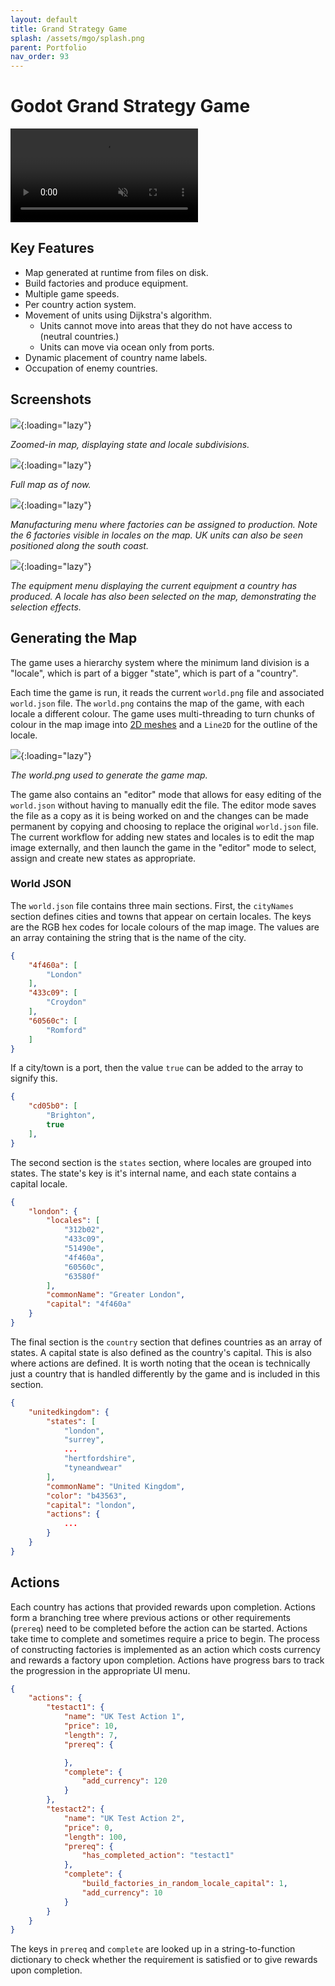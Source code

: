 ```yaml
---
layout: default
title: Grand Strategy Game
splash: /assets/mgo/splash.png
parent: Portfolio
nav_order: 93
---
```


# Godot Grand Strategy Game

<video controls autoplay muted loop>
	<source src="/assets/mgo/demo.mp4" type="video/mp4">
</video>

## Key Features

- Map generated at runtime from files on disk.
- Build factories and produce equipment.
- Multiple game speeds.
- Per country action system.
- Movement of units using Dijkstra's algorithm.
  - Units cannot move into areas that they do not have access to (neutral countries.)
  - Units can move via ocean only from ports.
- Dynamic placement of country name labels.
- Occupation of enemy countries.

## Screenshots

![](/assets/mgo/map.png){:loading="lazy"}

*Zoomed-in map, displaying state and locale subdivisions.*

![](/assets/mgo/europe.png){:loading="lazy"}

*Full map as of now.*

![](/assets/mgo/factories.png){:loading="lazy"}

*Manufacturing menu where factories can be assigned to production. Note the 6 factories visible in locales on the map. UK units can also be seen positioned along the south coast.*

![](/assets/mgo/equipment.png){:loading="lazy"}

*The equipment menu displaying the current equipment a country has produced. A locale has also been selected on the map, demonstrating the selection effects.*

## Generating the Map

The game uses a hierarchy system where the minimum land division is a "locale", which is part of a bigger "state", which is part of a "country".

Each time the game is run, it reads the current `world.png` file and associated `world.json` file. The `world.png` contains the map of the game, with each locale a different colour. The game uses multi-threading to turn chunks of colour in the map image into [2D meshes](https://docs.godotengine.org/en/stable/tutorials/2d/2d_meshes.html) and a `Line2D` for the outline of the locale.

![](/assets/mgo/world.png){:loading="lazy"}

*The world.png used to generate the game map.*

The game also contains an "editor" mode that allows for easy editing of the `world.json` without having to manually edit the file. The editor mode saves the file as a copy as it is being worked on and the changes can be made permanent by copying and choosing to replace the original `world.json` file.
The current workflow for adding new states and locales is to edit the map image externally, and then launch the game in the "editor" mode to select, assign and create new states as appropriate.

### World JSON

The `world.json` file contains three main sections. First, the `cityNames` section defines cities and towns that appear on certain locales. The keys are the RGB hex codes for locale colours of the map image. The values are an array containing the string that is the name of the city.

```json
{
	"4f460a": [
		"London"
	],
	"433c09": [
		"Croydon"
	],
	"60560c": [
		"Romford"
	]
}
```

If a city/town is a port, then the value `true` can be added to the array to signify this.

```json
{
	"cd05b0": [
		"Brighton",
		true
	],
}
```

The second section is the `states` section, where locales are grouped into states. The state's key is it's internal name, and each state contains a capital locale.

```json
{
	"london": {
		"locales": [
			"312b02",
			"433c09",
			"51490e",
			"4f460a",
			"60560c",
			"63580f"
		],
		"commonName": "Greater London",
		"capital": "4f460a"
	}
}
```

The final section is the `country` section that defines countries as an array of states. A capital state is also defined as the country's capital. This is also where actions are defined.
It is worth noting that the ocean is technically just a country that is handled differently by the game and is included in this section.

```json
{
	"unitedkingdom": {
		"states": [
			"london",
			"surrey",
			...
			"hertfordshire",
			"tyneandwear"
		],
		"commonName": "United Kingdom",
		"color": "b43563",
		"capital": "london",
		"actions": {
			...
		}
	}
}
```

## Actions

Each country has actions that provided rewards upon completion.
Actions form a branching tree where previous actions or other requirements (`prereq`) need to be completed before the action can be started. Actions take time to complete and sometimes require a price to begin. The process of constructing factories is implemented as an action which costs currency and rewards a factory upon completion. Actions have progress bars to track the progression in the appropriate UI menu.

```json
{
	"actions": {
		"testact1": {
			"name": "UK Test Action 1",
			"price": 10,
			"length": 7,
			"prereq": {

			},
			"complete": {
				"add_currency": 120
			}
		},
		"testact2": {
			"name": "UK Test Action 2",
			"price": 0,
			"length": 100,
			"prereq": {
				"has_completed_action": "testact1"
			},
			"complete": {
				"build_factories_in_random_locale_capital": 1,
				"add_currency": 10
			}
		}
	}
}
```

The keys in `prereq` and `complete` are looked up in a string-to-function dictionary to check whether the requirement is satisfied or to give rewards upon completion.
